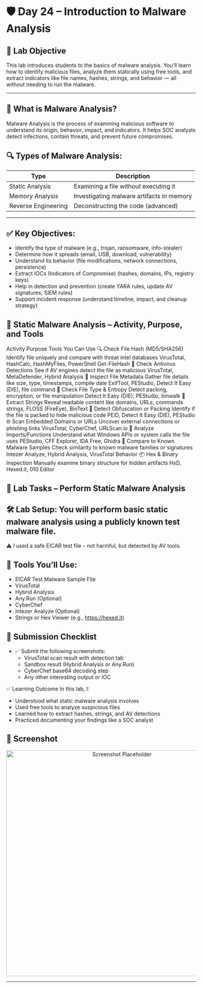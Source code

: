 # 🛡️ Day 24 – Introduction to Malware Analysis

## 🎯 Lab Objective
This lab introduces students to the basics of malware analysis. You’ll learn how to identify malicious files, analyze them statically using free tools, and extract indicators like file names, hashes, strings, and behavior — all without needing to run the malware.

---

## 🧠 What is Malware Analysis?
Malware Analysis is the process of examining malicious software to understand its origin, behavior, impact, and indicators. It helps SOC analysts detect infections, contain threats, and prevent future compromises.

## 🔍 Types of Malware Analysis:

| **Type**       | **Description**                                                 |
|------------|-------------------------------------------------------------|
| Static Analysis    | Examining a file without executing it                 |
| Memory Analysis | Investigating malware artifacts in memory              |
| Reverse Engineering  | Deconstructing the code (advanced) |

--- 

## ✅ Key Objectives:

- Identify the type of malware (e.g., trojan, ransomware, info-stealer)
- Determine how it spreads (email, USB, download, vulnerability)
- Understand its behavior (file modifications, network connections, persistence)
- Extract IOCs (Indicators of Compromise) (hashes, domains, IPs, registry keys)
- Help in detection and prevention (create YARA rules, update AV signatures, SIEM rules)
- Support incident response (understand timeline, impact, and cleanup strategy)


## 🧠 Static Malware Analysis – Activity, Purpose, and Tools
Activity	Purpose	Tools You Can Use
🔍 Check File Hash (MD5/SHA256)	Identify file uniquely and compare with threat intel databases	VirusTotal, HashCalc, HashMyFiles, PowerShell Get-FileHash
🛑 Check Antivirus Detections	See if AV engines detect the file as malicious	VirusTotal, MetaDefender, Hybrid Analysis
📎 Inspect File Metadata	Gather file details like size, type, timestamps, compile date	ExifTool, PEStudio, Detect It Easy (DIE), file command
🧪 Check File Type & Entropy	Detect packing, encryption, or file manipulation	Detect It Easy (DIE), PEStudio, binwalk
🧵 Extract Strings	Reveal readable content like domains, URLs, commands	strings, FLOSS (FireEye), BinText
🔐 Detect Obfuscation or Packing	Identify if the file is packed to hide malicious code	PEiD, Detect It Easy (DIE), PEStudio
🌐 Scan Embedded Domains or URLs	Uncover external connections or phishing links	VirusTotal, CyberChef, URLScan.io
🔁 Analyze Imports/Functions	Understand what Windows APIs or system calls the file uses	PEStudio, CFF Explorer, IDA Free, Ghidra
🧬 Compare to Known Malware Samples	Check similarity to known malware families or signatures	Intezer Analyze, Hybrid Analysis, VirusTotal Behavior
📦 Hex & Binary Inspection	Manually examine binary structure for hidden artifacts	HxD, Hexed.it, 010 Editor


## 🧪 Lab Tasks – Perform Static Malware Analysis

## 🛠️ Lab Setup: You will perform basic static malware analysis using a publicly known test malware file.

⚠️ I used a safe EICAR test file – not harmful, but detected by AV tools.

## 🔧 Tools You’ll Use:
- EICAR Test Malware Sample FIle
- VirusTotal
- Hybrid Analysis
- Any.Run (Optional)
- CyberChef
- Intezer Analyze (Optional)
- Strings or Hex Viewer (e.g., https://hexed.it)

## 📝 Submission Checklist
- ✅ Submit the following screenshots:
    - VirusTotal scan result with detection tab
    - Sandbox result (Hybrid Analysis or Any.Run)
    - CyberChef base64 decoding step
    - Any other interesting output or IOC

✅ Learning Outcome
In this lab, I:

- Understood what static malware analysis involves
- Used free tools to analyze suspicious files
- Learned how to extract hashes, strings, and AV detections
- Practiced documenting your findings like a SOC analyst



## 📸 Screenshot
<p align="center">
  <img src="../../Screenshots/Day24.png" alt="Screenshot Placeholder" width="600">
</p>

---